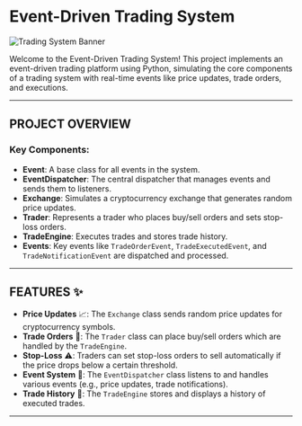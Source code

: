 # Event-Driven Trading System

![Trading System Banner](https://via.placeholder.com/1200x300.png?text=Event-Driven+Trading+System)

Welcome to the Event-Driven Trading System! This project implements an event-driven trading platform using Python, simulating the core components of a trading system with real-time events like price updates, trade orders, and executions.

---

## PROJECT OVERVIEW

### Key Components:
- **Event**: A base class for all events in the system.
- **EventDispatcher**: The central dispatcher that manages events and sends them to listeners.
- **Exchange**: Simulates a cryptocurrency exchange that generates random price updates.
- **Trader**: Represents a trader who places buy/sell orders and sets stop-loss orders.
- **TradeEngine**: Executes trades and stores trade history.
- **Events**: Key events like `TradeOrderEvent`, `TradeExecutedEvent`, and `TradeNotificationEvent` are dispatched and processed.

---

## FEATURES ✨

- **Price Updates** 📈: The `Exchange` class sends random price updates for cryptocurrency symbols.
- **Trade Orders** 💸: The `Trader` class can place buy/sell orders which are handled by the `TradeEngine`.
- **Stop-Loss** ⚠️: Traders can set stop-loss orders to sell automatically if the price drops below a certain threshold.
- **Event System** 🔄: The `EventDispatcher` class listens to and handles various events (e.g., price updates, trade notifications).
- **Trade History** 📜: The `TradeEngine` stores and displays a history of executed trades.

---
